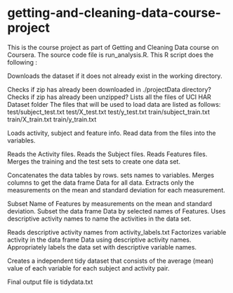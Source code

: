 # getting-and-cleaning-data-course-project

This is the course project as part of Getting and Cleaning Data course on Coursera. The source code file is run_analysis.R. This R script does the following :

Downloads the dataset if it does not already exist in the working directory.

Checks if zip has already been downloaded in ./projectData directory?
Checks if zip has already been unzipped?
Lists all the files of UCI HAR Dataset folder The files that will be used to load data are listed as follows: test/subject_test.txt test/X_test.txt test/y_test.txt train/subject_train.txt train/X_train.txt train/y_train.txt

Loads activity, subject and feature info. Read data from the files into the variables.

Reads the Activity files.
Reads the Subject files.
Reads Features files.
Merges the training and the test sets to create one data set.

Concatenates the data tables by rows.
sets names to variables.
Merges columns to get the data frame Data for all data.
Extracts only the measurements on the mean and standard deviation for each measurement.

Subset Name of Features by measurements on the mean and standard deviation.
Subset the data frame Data by selected names of Features.
Uses descriptive activity names to name the activities in the data set.

Reads descriptive activity names from activity_labels.txt
Factorizes variable activity in the data frame Data using descriptive activity names.
Appropriately labels the data set with descriptive variable names.

Creates a independent tidy dataset that consists of the average (mean) value of each variable for each subject and activity pair.

Final output file is tidydata.txt

